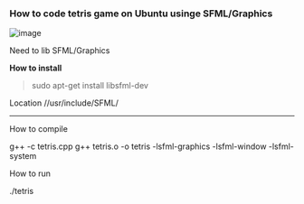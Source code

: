 ### How to code **tetris** game on Ubuntu usinge SFML/Graphics

![image](tetris_game/images/infor.png)

Need to lib SFML/Graphics

**How to install**

>sudo apt-get install libsfml-dev

Location
//usr/include/SFML/

------
How to compile

g++ -c tetris.cpp
g++ tetris.o -o tetris -lsfml-graphics -lsfml-window -lsfml-system

How to run

./tetris
